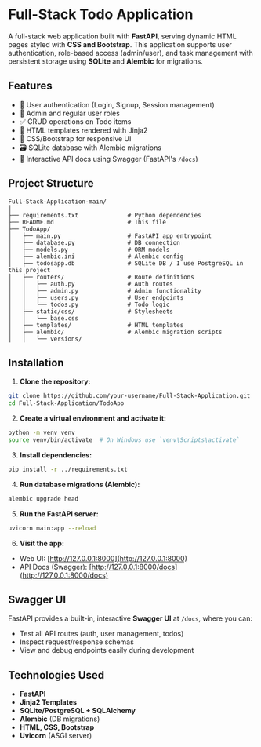# Full-Stack Todo Application

A full-stack web application built with **FastAPI**, serving dynamic HTML pages styled with **CSS and Bootstrap**. This application supports user authentication, role-based access (admin/user), and task management with persistent storage using **SQLite** and **Alembic** for migrations.

## Features

- 🔐 User authentication (Login, Signup, Session management)
- 👤 Admin and regular user roles
- ✅ CRUD operations on Todo items
- 📄 HTML templates rendered with Jinja2
- 🎨 CSS/Bootstrap for responsive UI
- 🗃️ SQLite database with Alembic migrations
- 🧪 Interactive API docs using Swagger (FastAPI's `/docs`)

## Project Structure

```
Full-Stack-Application-main/
│
├── requirements.txt              # Python dependencies
├── README.md                     # This file
├── TodoApp/
│   ├── main.py                   # FastAPI app entrypoint
│   ├── database.py               # DB connection
│   ├── models.py                 # ORM models
│   ├── alembic.ini               # Alembic config
│   ├── todosapp.db               # SQLite DB / I use PostgreSQL in this project
│   ├── routers/                  # Route definitions
│   │   ├── auth.py               # Auth routes
│   │   ├── admin.py              # Admin functionality
│   │   ├── users.py              # User endpoints
│   │   └── todos.py              # Todo logic
│   ├── static/css/               # Stylesheets
│   │   └── base.css
│   ├── templates/                # HTML templates
│   ├── alembic/                  # Alembic migration scripts
│   │   └── versions/
```

## Installation

1. **Clone the repository:**

```bash
git clone https://github.com/your-username/Full-Stack-Application.git
cd Full-Stack-Application/TodoApp
```

2. **Create a virtual environment and activate it:**

```bash
python -m venv venv
source venv/bin/activate  # On Windows use `venv\Scripts\activate`
```

3. **Install dependencies:**

```bash
pip install -r ../requirements.txt
```

4. **Run database migrations (Alembic):**

```bash
alembic upgrade head
```

5. **Run the FastAPI server:**

```bash
uvicorn main:app --reload
```

6. **Visit the app:**

- Web UI: [http://127.0.0.1:8000](http://127.0.0.1:8000)
- API Docs (Swagger): [http://127.0.0.1:8000/docs](http://127.0.0.1:8000/docs)

## Swagger UI

FastAPI provides a built-in, interactive **Swagger UI** at `/docs`, where you can:

- Test all API routes (auth, user management, todos)
- Inspect request/response schemas
- View and debug endpoints easily during development

## Technologies Used

- **FastAPI**
- **Jinja2 Templates**
- **SQLite/PostgreSQL + SQLAlchemy**
- **Alembic** (DB migrations)
- **HTML, CSS, Bootstrap**
- **Uvicorn** (ASGI server)